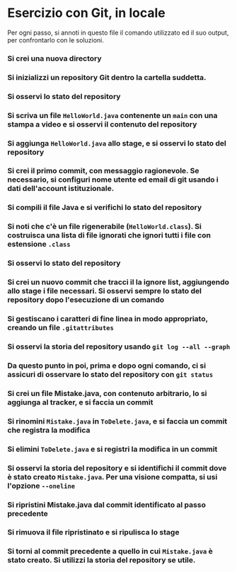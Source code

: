 # Esercizio con Git, in locale

Per ogni passo,
si annoti in questo file il comando utilizzato ed il suo output,
per confrontarlo con le soluzioni.

### Si crei una nuova directory

### Si inizializzi un repository Git dentro la cartella suddetta.

### Si osservi lo stato del repository

### Si scriva un file `HelloWorld.java` contenente un `main` con una stampa a video e si osservi il contenuto del repository

### Si aggiunga `HelloWorld.java` allo stage, e si osservi lo stato del repository

### Si crei il primo commit, con messaggio ragionevole. Se necessario, si configuri nome utente ed email di git usando i dati dell'account istituzionale.

### Si compili il file Java e si verifichi lo stato del repository

### Si noti che c'è un file rigenerabile (`HelloWorld.class`). Si costruisca una lista di file ignorati che ignori tutti i file con estensione `.class`


### Si osservi lo stato del repository

### Si crei un nuovo commit che tracci il la ignore list, aggiungendo allo stage i file necessari. Si osservi sempre lo stato del repository dopo l'esecuzione di un comando

### Si gestiscano i caratteri di fine linea in modo appropriato, creando un file `.gitattributes`

### Si osservi la storia del repository usando `git log --all --graph`

### Da questo punto in poi, prima e dopo ogni comando, ci si assicuri di osservare lo stato del repository con `git status`

### Si crei un file Mistake.java, con contenuto arbitrario, lo si aggiunga al tracker, e si faccia un commit

### Si rinomini `Mistake.java` in `ToDelete.java`, e si faccia un commit che registra la modifica

### Si elimini `ToDelete.java` e si registri la modifica in un commit

### Si osservi la storia del repository e si identifichi il commit dove è stato creato `Mistake.java`. Per una visione compatta, si usi l'opzione `--oneline`

### Si ripristini Mistake.java dal commit identificato al passo precedente

### Si rimuova il file ripristinato e si ripulisca lo stage

### Si torni al commit precedente a quello in cui `Mistake.java` è stato creato. Si utilizzi la storia del repository se utile.
